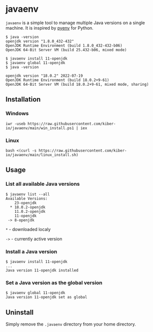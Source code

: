 # javaenv
`javaenv` is a simple tool to manage multiple Java versions on a single machine. It is inspired by [pyenv](https://github.com/pyenv/pyenv) for Python.

```
$ java -version
openjdk version "1.8.0_432-432"
OpenJDK Runtime Environment (build 1.8.0_432-432-b06)
OpenJDK 64-Bit Server VM (build 25.432-b06, mixed mode)

$ javaenv install 11-openjdk
$ javaenv global 11-openjdk
$ java -version

openjdk version "18.0.2" 2022-07-19
OpenJDK Runtime Environment (build 18.0.2+9-61)
OpenJDK 64-Bit Server VM (build 18.0.2+9-61, mixed mode, sharing)
```

## Installation
### Windows
```
iwr -useb https://raw.githubusercontent.com/kiber-io/javaenv/main/win_install.ps1 | iex
```
### Linux
```
bash <(curl -s https://raw.githubusercontent.com/kiber-io/javaenv/main/linux_install.sh)
```

## Usage
### List all available Java versions
```
$ javaenv list --all
Available Versions:
    23-openjdk
  * 18.0.2-openjdk
    11.0.2-openjdk
    11-openjdk
 -> 8-openjdk
```
`*` - downloaded localy

`->` - currently active version

### Install a Java version
```
$ javaenv install 11-openjdk
...
Java version 11-openjdk installed
```

### Set a Java version as the global version
```
$ javaenv global 11-openjdk
Java version 11-openjdk set as global
```

## Uninstall
Simply remove the `.javaenv` directory from your home directory.